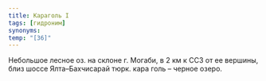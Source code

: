 ```yaml
---
title: Караголь I
tags: [гидроним]
synonyms:
temp: "[З6]"
---
```


Небольшое лесное оз. на склоне г. Могаби, в 2 км к ССЗ от ее вершины, близ шоссе
Ялта–Бахчисарай тюрк. кара голь – черное озеро.
